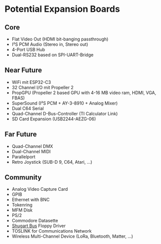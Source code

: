 # Potential Expansion Boards

## Core

- Flat Video Out (HDMI bit-banging passthrough)
- I²S PCM Audio (Stereo in, Stereo out)
- 4-Port USB Hub
- Dual-RS232 based on SPI-UART-Bridge

## Near Future

- WiFi mit ESP32-C3
- 32 Channel I/O mit Propeller 2
- PropGPU (Propeller 2 based GPU with 4-16 MB video ram,  HDMI, VGA, FBAS)
- SuperSound (I²S PCM + AY-3-8910 + Analog Mixer)
- Dual C64 Serial
- Quad-Channel D-Bus-Controller (TI Calculator Link)
- SD Card Expansion (USB2244-AEZG-06)

## Far Future

- Quad-Channel DMX
- Dual-Channel MIDI
- Parallelport
- Retro Joystick (SUB-D 9, C64, Atari, ...)

## Community

- Analog Video Capture Card
- GPIB
- Ethernet with BNC
- Tokenring
- MFM Disk
- PS/2
- Commodore Datasette
- [Shugart Bus](https://en.wikipedia.org/wiki/Floppy_disk_drive_interface) Floppy Driver
- TOSLINK for Communications Network
- Wireless Multi-Channel Device (LoRa, Bluetooth, Matter, ...)
